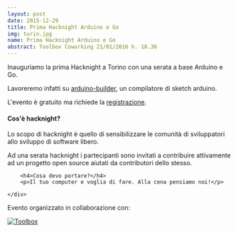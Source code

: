 ```yaml
---
layout: post
date: 2015-12-29
title: Prima Hacknight Arduino e Go
img: turin.jpg
name: Prima Hacknight Arduino e Go
abstract: Toolbox Coworking 21/01/2016 h. 18.30
---
```


<div class="row">
    <div class="col-lg-12">
        <p>Inauguriamo la prima Hacknight a Torino con una serata a base Arduino e Go.</p>
        <p>Lavoreremo infatti su <a target="_blank" href="https://github.com/arduino/arduino-builder">arduino-builder</a>, un compilatore di sketch arduino.</p>
        <p>L'evento è gratuito ma richiede la <a target="_blank" href="https://www.eventbrite.com/e/biglietti-torino-hacknight-20142558936">registrazione</a>.</p>
    </div>
</div>

<div class="row">
    <div class="col-lg-12">
        <h4>Cos'è hacknight?</h4>
        <p>Lo scopo di hacknight è quello di sensibilizzare le comunità di sviluppatori allo sviluppo di software libero.</p>
        <p>Ad una serata hacknight i partecipanti sono invitati a contribuire attivamente ad un progetto open source aiutati da contributori dello stesso.</p>

        <h4>Cosa devo portare?</h4>
        <p>Il tuo computer e voglia di fare. Alla cena pensiamo noi!</p>

    </div>
</div>

<div class="row">
    <div class="col-lg-12">
        <p>Evento organizzato in collaborazione con:</p>
        <p><a href="http://toolboxoffice.it" target="_blank"><img src="http://www.toolboxoffice.it/img/logo.jpg" alt="Toolbox"></a></p>
    </div>
</div>
